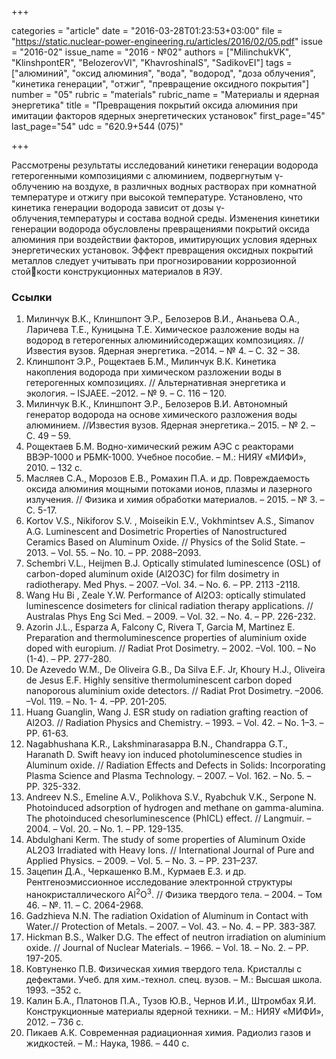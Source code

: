 +++

categories = "article"
date = "2016-03-28T01:23:53+03:00"
file = "https://static.nuclear-power-engineering.ru/articles/2016/02/05.pdf"
issue = "2016-02"
issue_name = "2016 - №02"
authors = ["MilinchukVK", "KlinshpontER", "BelozerovVI", "KhavroshinaIS", "SadikovEI"]
tags = ["алюминий", "оксид алюминия", "вода", "водород", "доза облучения", "кинетика генерации", "отжиг", "превращение оксидного покрытия"]
number = "05"
rubric = "materials"
rubric_name = "Материалы и ядерная энергетика"
title = "Превращения покрытий оксида алюминия при имитации факторов ядерных энергетических установок"
first_page="45"
last_page="54"
udc = "620.9+544 (075)"

+++

Рассмотрены результаты исследований кинетики генерации водорода гетерогенными композициями с алюминием, подвергнутым γ-облучению на воздухе, в различных водных растворах при комнатной температуре и отжигу при высокой температуре. Установлено, что кинетика генерации водорода зависит от дозы γ-облучения,температуры и состава водной среды. 
Изменения кинетики генерации водорода обусловлены превращениями покрытий оксида алюминия при воздействии факторов, имитирующих условия ядерных энергетических установок. 
Эффект превращения оксидных покрытий металлов следует учитывать при прогнозировании коррозионной стойкости конструкционных материалов в ЯЭУ.


### Ссылки

1. Милинчук В.К., Клиншпонт Э.Р., Белозеров В.И., Ананьева О.А., Ларичева Т.Е., Куницына Т.Е. Химическое разложение воды на водород в гетерогенных алюминийсодержащих композициях. // Известия вузов. Ядерная энергетика. –2014. – № 4. – С. 32 – 38.
2. Клиншпонт Э.Р., Рощектаев Б.М., Милинчук В.К. Кинетика накопления водорода при химическом разложении воды в гетерогенных композициях. // Альтернативная энергетика и экология. – ISJAEE. –2012. – № 9. – С. 116 – 120.
3. Милинчук В.К., Клиншпонт Э.Р., Белозеров В.И. Автономный генератор водорода на основе химического разложения воды алюминием. //Известия вузов. Ядерная энергетика.– 2015. – № 2. – С. 49 – 59.
4. Рощектаев Б.М. Водно-химический режим АЭС с реакторами ВВЭР-1000 и РБМК-1000. Учебное пособие. – М.: НИЯУ «МИФИ», 2010. – 132 с.
5. Масляев С.А., Морозов Е.В., Ромахин П.А. и др. Повреждаемость оксида алюминия мощными потоками ионов, плазмы и лазерного излучения. // Физика и химия обработки материалов. – 2015. – № 3. – С. 5-17.
6. Kortov V.S., Nikiforov S.V. , Moiseikin E.V., Vokhmintsev A.S., Simanov A.G. Luminescent and Dosimetric Properties of Nanostructured Ceramics Based on Aluminum Oxide. // Physics of the Solid State. – 2013. – Vol. 55. – No. 10. – PP. 2088–2093.
7. Schembri V.L., Heijmen B.J. Optically stimulated luminescence (OSL) of carbon-doped aluminum oxide (Al2O3C) for film dosimetry in radiotherapy. Med Phys. – 2007. –Vol. 34. – No. 6. – PP. 2113 -2118.
8. Wang Hu Bi , Zeale Y.W. Performance of Al2O3: optically stimulated luminescence dosimeters for clinical radiation therapy applications. // Australas Phys Eng Sci Med. – 2009. – Vol. 32. – No. 4. – PP. 226-232.
9. Azorin J.L., Esparza A, Falcony C, Rivera T, Garcia M, Martinez E. Preparation and thermoluminescence properties of aluminium oxide doped with europium. // Radiat Prot Dosimetry. – 2002. –Vol. 100. – No (1-4). – PP. 277-280.
10. De Azevedo W.M., De Oliveira G.B., Da Silva E.F. Jr, Khoury H.J., Oliveira de Jesus E.F. Highly sensitive thermoluminescent carbon doped nanoporous aluminium oxide detectors. // Radiat Prot Dosimetry. –2006. –Vol. 119. – No. 1- 4. –PP. 201-205.
11. Huang Guanglin, Wang J. ESR study on radiation grafting reaction of Al2O3. // Radiation Physics and Chemistry. – 1993. – Vol. 42. – No. 1–3. – PP. 61-63.
12. Nagabhushana K.R., Lakshminarasappa B.N., Chandrappa G.T., Haranath D. Swift heavy ion induced photoluminescence studies in Aluminum oxide. // Radiation Effects and Defects in Solids: Incorporating Plasma Science and Plasma Technology. – 2007. – Vol. 162. – No. 5. – PP. 325-332.
13. Andreev N.S., Emeline A.V., Polikhova S.V., Ryabchuk V.K., Serpone N. Photoinduced adsorption of hydrogen and methane on gamma-alumina. The photoinduced chesorluminescence (PhICL) effect. // Langmuir. – 2004. – Vol. 20. – No. 1. – PP. 129-135.
14. Abdulghani Kerm. The study of some properties of Aluminum Oxide AL2O3 Irradiated with Heavy Ions. // International Journal of Pure and Applied Physics. – 2009. – Vol. 5. – No. 3. – PP. 231–237.
15. Зацепин Д.А., Черкашенко В.М., Курмаев Е.З. и др. Рентгеноэмиссионное исследование электронной структуры нанокристаллического Al<sup>2</sup>O<sup>3</sup>. // Физика твердого тела. – 2004. – Том 46. – №. 11. – С. 2064-2968.
16. Gadzhieva N.N. The radiation Oxidation of Aluminum in Contact with Water.// Protection of Metals. – 2007. – Vol. 43. – No. 4. – PP. 383-387.
17. Hickman B.S., Walker D.G. The effect of neutron irradiation on aluminium oxide. // Journal of Nuclear Materials. – 1966. – Vol. 18. – No. 2. – PP. 197-205.
18. Ковтуненко П.В. Физическая химия твердого тела. Кристаллы с дефектами. Учеб. для хим.-технол. спец. вузов. – М.: Высшая школа. 1993. –352 c.
19. Калин Б.А., Платонов П.А., Тузов Ю.В., Чернов И.И., Штромбах Я.И. Конструкционные материалы ядерной техники. – М.: НИЯУ «МИФИ», 2012. – 736 с.
20. Пикаев А.К. Современная радиационная химия. Радиолиз газов и жидкостей. – М.: Наука, 1986. – 440 с.